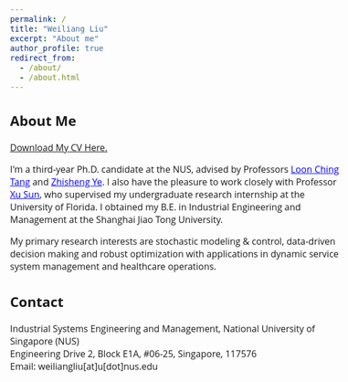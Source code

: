 ```yaml
---
permalink: /
title: "Weiliang Liu"
excerpt: "About me"
author_profile: true
redirect_from: 
  - /about/
  - /about.html
---  
```


<style>
@import url('https://fonts.googleapis.com/css2?family=Open+Sans&display=swap');
</style>
<!-- <body style="font-family: sans-serif; font-size: 9pt;"> -->
<body style="font-family: Open Sans; font-style: light; font-size: 12pt;">
<!-- <body> -->

<!-- <h2 style="margin-top: 1em;">Info</h2>  
<p style="margin-top: 1em;">
  Ph.D. Candidate  <br>
  Dept. of Industrial Systems Engineering and Management  <br>
  National University of Singapore (NUS) <br>
  Email: weiliangliu[at]u[dot]nus.edu <br>
</p>-->

<h2>About Me</h2>
<p>  <a href="http://weiliangliu-nus.github.io/files/WeiliangLiu_CV_0521_2023.pdf" target="_blank">Download My CV Here.</a>
</p>

<p>
I'm a third-year Ph.D. candidate at the NUS, advised by Professors <a href="https://cde.nus.edu.sg/isem/staff/tang-loon-ching/" target="_blank" style="color: rgb(0, 0, 255);">Loon Ching Tang</a> and <a href="https://cde.nus.edu.sg/isem/staff/ye-zhisheng/" target="_blank" style="color: rgb(0, 0, 255)">Zhisheng Ye</a>. I also have the pleasure to work closely with Professor <a href="https://scholar.google.com/citations?user=J-W9OCUAAAAJ&hl=en" target="_blank" style="color: rgb(0, 0, 255);">Xu Sun</a>, who supervised my undergraduate research internship at the University of Florida.
I obtained my B.E. in Industrial Engineering and Management at the Shanghai Jiao Tong University.
</p>

<!-- <h2>Research Interests</h2> -->
<p>
My primary research interests are stochastic modeling & control, data-driven decision making and robust optimization with applications in dynamic service system management and healthcare operations.
</p>

<h2>Contact</h2>
<p style="margin-top: 1em;">
 Industrial Systems Engineering and Management, National University of Singapore (NUS) <br>
 Engineering Drive 2, Block E1A, #06-25, Singapore, 117576 <br>
Email: weiliangliu[at]u[dot]nus.edu <br>
</p>
</body>